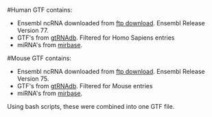 #Human GTF contains:
- Ensembl ncRNA downloaded from [ftp download](http://www.ensembl.org/info/data/ftp/index.html). Ensembl Release Version 77.
- GTF's from [gtRNAdb](http://gtrnadb.ucsc.edu/download.html). Filtered for Homo Sapiens entries
- miRNA's from [mirbase](http://www.mirbase.org/ftp.shtml). 

#Mouse GTF contains:
- Ensembl ncRNA downloaded from [ftp download](http://www.ensembl.org/info/data/ftp/index.html). Ensembl Release Version 75.
- GTF's from [gtRNAdb](http://gtrnadb.ucsc.edu/download.html). Filtered for Mouse entries
- miRNA's from [mirbase](http://www.mirbase.org/ftp.shtml). 

Using bash scripts, these were combined into one GTF file.

